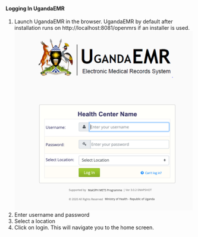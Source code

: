 #### Logging In UgandaEMR 
1. Launch UgandaEMR in the browser. 
    UgandaEMR by default after installation runs on http://localhost:8081/openmrs if an installer is used. 
![Login Screen](images/login_page.png)
2. Enter username and password
3. Select a location
4. Click on login. This will navigate you to the home screen.
